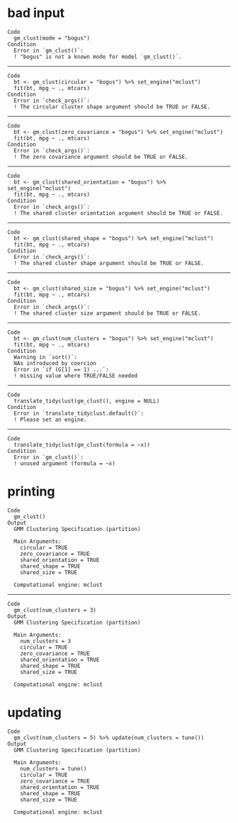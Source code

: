 # bad input

    Code
      gm_clust(mode = "bogus")
    Condition
      Error in `gm_clust()`:
      ! "bogus" is not a known mode for model `gm_clust()`.

---

    Code
      bt <- gm_clust(circular = "bogus") %>% set_engine("mclust")
      fit(bt, mpg ~ ., mtcars)
    Condition
      Error in `check_args()`:
      ! The circular cluster shape argument should be TRUE or FALSE.

---

    Code
      bt <- gm_clust(zero_covariance = "bogus") %>% set_engine("mclust")
      fit(bt, mpg ~ ., mtcars)
    Condition
      Error in `check_args()`:
      ! The zero covariance argument should be TRUE or FALSE.

---

    Code
      bt <- gm_clust(shared_orientation = "bogus") %>% set_engine("mclust")
      fit(bt, mpg ~ ., mtcars)
    Condition
      Error in `check_args()`:
      ! The shared cluster orientation argument should be TRUE or FALSE.

---

    Code
      bt <- gm_clust(shared_shape = "bogus") %>% set_engine("mclust")
      fit(bt, mpg ~ ., mtcars)
    Condition
      Error in `check_args()`:
      ! The shared cluster shape argument should be TRUE or FALSE.

---

    Code
      bt <- gm_clust(shared_size = "bogus") %>% set_engine("mclust")
      fit(bt, mpg ~ ., mtcars)
    Condition
      Error in `check_args()`:
      ! The shared cluster size argument should be TRUE or FALSE.

---

    Code
      bt <- gm_clust(num_clusters = "bogus") %>% set_engine("mclust")
      fit(bt, mpg ~ ., mtcars)
    Condition
      Warning in `sort()`:
      NAs introduced by coercion
      Error in `if (G[1] == 1) ...`:
      ! missing value where TRUE/FALSE needed

---

    Code
      translate_tidyclust(gm_clust(), engine = NULL)
    Condition
      Error in `translate_tidyclust.default()`:
      ! Please set an engine.

---

    Code
      translate_tidyclust(gm_clust(formula = ~x))
    Condition
      Error in `gm_clust()`:
      ! unused argument (formula = ~x)

# printing

    Code
      gm_clust()
    Output
      GMM Clustering Specification (partition)
      
      Main Arguments:
        circular = TRUE
        zero_covariance = TRUE
        shared_orientation = TRUE
        shared_shape = TRUE
        shared_size = TRUE
      
      Computational engine: mclust 
      

---

    Code
      gm_clust(num_clusters = 3)
    Output
      GMM Clustering Specification (partition)
      
      Main Arguments:
        num_clusters = 3
        circular = TRUE
        zero_covariance = TRUE
        shared_orientation = TRUE
        shared_shape = TRUE
        shared_size = TRUE
      
      Computational engine: mclust 
      

# updating

    Code
      gm_clust(num_clusters = 5) %>% update(num_clusters = tune())
    Output
      GMM Clustering Specification (partition)
      
      Main Arguments:
        num_clusters = tune()
        circular = TRUE
        zero_covariance = TRUE
        shared_orientation = TRUE
        shared_shape = TRUE
        shared_size = TRUE
      
      Computational engine: mclust 
      

